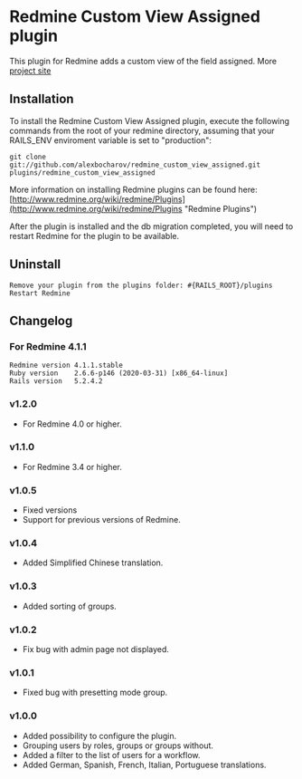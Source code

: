 # Redmine Custom View Assigned plugin

This plugin for Redmine adds a custom view of the field assigned.
More [project site](http://alexbocharov.github.io/redmine_custom_view_assigned/)

## Installation

To install the Redmine Custom View Assigned plugin, execute the following commands from the root of your redmine directory, assuming that your RAILS_ENV enviroment variable is set to "production":

    git clone git://github.com/alexbocharov/redmine_custom_view_assigned.git plugins/redmine_custom_view_assigned

More information on installing Redmine plugins can be found here: [http://www.redmine.org/wiki/redmine/Plugins](http://www.redmine.org/wiki/redmine/Plugins "Redmine Plugins")

After the plugin is installed and the db migration completed, you will
need to restart Redmine for the plugin to be available.

## Uninstall

    Remove your plugin from the plugins folder: #{RAILS_ROOT}/plugins
    Restart Redmine

## Changelog

### For Redmine 4.1.1

    Redmine version 4.1.1.stable
    Ruby version    2.6.6-p146 (2020-03-31) [x86_64-linux]
    Rails version   5.2.4.2

### v1.2.0
* For Redmine 4.0 or higher.

### v1.1.0
* For Redmine 3.4 or higher.

### v1.0.5
* Fixed versions
* Support for previous versions of Redmine.

### v1.0.4
* Added Simplified Chinese translation.

### v1.0.3
* Added sorting of groups.

### v1.0.2
* Fix bug with admin page not displayed.

### v1.0.1
* Fixed bug with presetting mode group.

### v1.0.0
* Added possibility to configure the plugin.
* Grouping users by roles, groups or groups without.
* Added a filter to the list of users for a workflow.
* Added German, Spanish, French, Italian, Portuguese translations.
